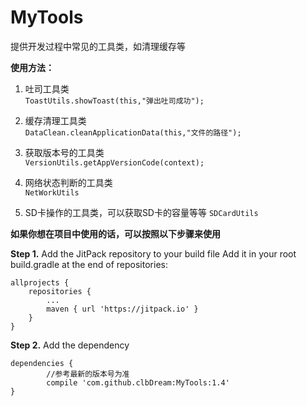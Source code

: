 # MyTools
提供开发过程中常见的工具类，如清理缓存等

**使用方法：**

1. 吐司工具类  
	`ToastUtils.showToast(this,"弹出吐司成功");`

2. 缓存清理工具类  
	`DataClean.cleanApplicationData(this,"文件的路径"); ` 

3. 获取版本号的工具类  
	`VersionUtils.getAppVersionCode(context);`

4. 网络状态判断的工具类  
`NetWorkUtils  `

5. SD卡操作的工具类，可以获取SD卡的容量等等
	`SDCardUtils`

**如果你想在项目中使用的话，可以按照以下步骤来使用**

**Step 1.** Add the JitPack repository to your build file 
Add it in your root build.gradle at the end of repositories:

	allprojects {
		repositories {
			...
			maven { url 'https://jitpack.io' }
		}
	}

**Step 2.** Add the dependency

	dependencies {
			//参考最新的版本号为准
	        compile 'com.github.clbDream:MyTools:1.4'
	}
